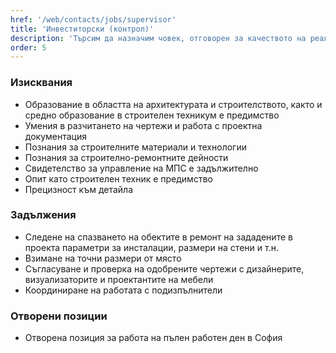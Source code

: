 ```yaml
---
href: '/web/contacts/jobs/supervisor'
title: 'Инвеститорски (контрол)'
description: 'Търсим да назначим човек, отговорен за качеството на реализацията на проектите, които правим. Отговорен за проследяването на всички фази от строително-ремонтните дейности, монтаж на мебели и други детайли от интериора, който създаваме. Организиран, стриктен, умеещ да разпределя времето си и да решава възникнали проблеми и въпроси. Способен да поема отговорност и да придвижва нещата докрай.'
order: 5
---
```

### Изисквания
* Образование в областта на архитектурата и строителството, както и средно образование в строителен техникум е предимство
* Умения в разчитането на чертежи и работа с проектна документация 
* Познания за строителните материали и технологии 
* Познания за строително-ремонтните дейности
* Свидетелство за управление на МПС е задължително
* Опит като строителен техник е предимство
* Прецизност към детайла

### Задължения
* Следене на спазването на обектите в ремонт на зададените в проекта параметри за инсталации, размери на стени и т.н.
* Взимане на точни размери от място
* Съгласуване и проверка на одобрените чертежи с дизайнерите, визуализаторите и проектантите на мебели
* Координиране на работата с подизпълнители

### Отворени позиции
* Отворена позиция за работа на пълен работен ден в София
